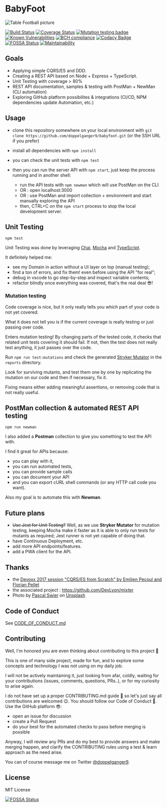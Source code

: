 # BabyFoot

![Table Football picture](https://source.unsplash.com/7de474KZIbs/270x180)

[![Build Status](https://github.com/doppelganger9/babyfoot/actions/workflows/main.yml/badge.svg)](https://github.com/doppelganger9/babyfoot/actions) [![Coverage Status](https://coveralls.io/repos/github/doppelganger9/babyfoot/badge.svg?branch=master)](https://coveralls.io/github/doppelganger9/babyfoot?branch=master) [![Mutation testing badge](https://badge.stryker-mutator.io/github.com/doppelganger9/babyfoot/master)](https://stryker-mutator.github.io) [![Known Vulnerabilities](https://snyk.io/test/github/doppelganger9/babyfoot/badge.svg?targetFile=package.json)](https://snyk.io/test/github/doppelganger9/babyfoot?targetFile=package.json) [![BCH compliance](https://bettercodehub.com/edge/badge/doppelganger9/babyfoot?branch=master)](https://bettercodehub.com/) [![Codacy Badge](https://api.codacy.com/project/badge/Grade/22e54b8ae86b4bf2a8f6172899d4a91a)](https://www.codacy.com/app/doppelganger9/babyfoot?utm_source=github.com&amp;utm_medium=referral&amp;utm_content=doppelganger9/babyfoot&amp;utm_campaign=Badge_Grade) [![FOSSA Status](https://app.fossa.io/api/projects/git%2Bgithub.com%2Fdoppelganger9%2Fbabyfoot.svg?type=shield)](https://app.fossa.io/projects/git%2Bgithub.com%2Fdoppelganger9%2Fbabyfoot?ref=badge_shield) [![Maintainability](https://api.codeclimate.com/v1/badges/6df9f2100fc61a97bcf2/maintainability)](https://codeclimate.com/github/doppelganger9/babyfoot/maintainability)

## Goals

- Applying simple CQRS/ES and DDD.
- Creating a REST API based on Node + Express + TypeScript.
- Unit Testing with coverage > 80%
- REST API documentation, samples & testing with PostMan + NewMan (CLI automation)
- Exploring GitHub platform possibilites & integrations (CI/CD, NPM dependencies update Automation, etc.)

## Usage

- clone this repository somewhere on your local environment with `git clone https://github.com/doppelganger9/babyfoot.git` (or the SSH URL if you prefer)
- install all dependencies with `npm install`
- you can check the unit tests with `npm test`
- then you can run the server API with `npm start`, just keep the process running and in another shell:

  - run the API tests with `npm newman` which will use PostMan on the CLI
  - OR : open localhost:3000
  - OR : use PostMan and import collection + environment and start manually exploring the API
  - then, CTRL+C on the `npm start` process to stop the local development server.

## Unit Testing

`npm test`

Unit Testing was done by leveraging [Chai](https://www.chaijs.com/), [Mocha](https://mochajs.org/) and [TypeScript](https://www.typescriptlang.org/).

It definitely helped me:

- see my Domain in action without a UI layer on top (manual testing);
- find a ton of errors, and fix them! even before using the API "for real";
- debug in vscode to go step-by-step and inspect variable contents;
- refactor blindly once everything was covered, that's the real deal 😎!

### Mutation testing

Code coverage is nice, but it only really tells you which part of your code is not yet covered.

What it does not tell you is if the current coverage is really testing or just passing over code.

Enters mutation testing! By changing parts of the tested code, it checks that related unit tests covering it should fail. If not, then the test does not really test anything, it just passes over the code.

Run `npm run test:mutations` and check the generated [Stryker Mutator](https://stryker-mutator.io) in the `reports` directory.

Look for surviving mutants, and test them one by one by replicating the mutation on our code and then if necessary, fix it.

Fixing means either adding meaningful assertions, or removing code that is not really useful.

## PostMan collection & automated REST API testing

`npm run newman`

I also added a **Postman** collection to give you something to test the API with.

I find it great for APIs because:

- you can play with it,
- you can run automated tests,
- you can provide sample calls
- you can document your API
- and you can export cURL shell commands (or any HTTP call code you want).

Also my goal is to automate this with **Newman**.

## Future plans

- ~~Use Jest for Unit Testing?~~ Well, as we use **Stryker Mutator** for mutation testing, keeping Mocha make it faster as it is able to only run tests for mutants as required; Jest runner is not yet capable of doing that.
- have Continuous Deployment, etc.
- add more API endpoints/features.
- add a PWA client for the API.

## Thanks

- the [Devoxx 2017 session "CQRS/ES from Scratch" by Emilien Pecoul and Florian Pellet](https://www.youtube.com/watch?v=S1V4t7SXXCU)
- the associated project : https://github.com/DevLyon/mixter
- Photo by [Pascal Swier](https://unsplash.com/photos/7de474KZIbs?utm_source=unsplash&utm_medium=referral&utm_content=creditCopyText) on [Unsplash](https://unsplash.com/collections/1408473/grato?utm_source=unsplash&utm_medium=referral&utm_content=creditCopyText)

## Code of Conduct

See [CODE_OF_CONDUCT.md](CODE_OF_CONDUCT.md)

## Contributing

Well, I'm honored you are even thinking about contributing to this project 🤗

This is one of many side project, made for fun, and to explore some concepts and technology I was not using on my daily job.

I will not be actively maintaining it, just looking from afar, coldly, waiting for your contributions (issues, comments, questions, PRs..), or for my curiosity to arise again.

I do not have set up a proper CONTRIBUTING.md guide 🤭 so let's just say all contributions are welcomed 😉.
You should follow our Code of Conduct 🤝.
Use the GitHub platform 😎:

- open an issue for discussion
- create a Pull Request
- do your best for the automated checks to pass before merging is possible

Anyway, I will review any PRs and do my best to provide answers and make merging happen, and clarify the CONTRIBUTING rules using a test & learn approach as the need arise.

You can of course message me on Twitter [@doppelganger9](https://twitter.com/doppelganger9).

## License

MIT License

[![FOSSA Status](https://app.fossa.io/api/projects/git%2Bgithub.com%2Fdoppelganger9%2Fbabyfoot.svg?type=large)](https://app.fossa.io/projects/git%2Bgithub.com%2Fdoppelganger9%2Fbabyfoot?ref=badge_large)
